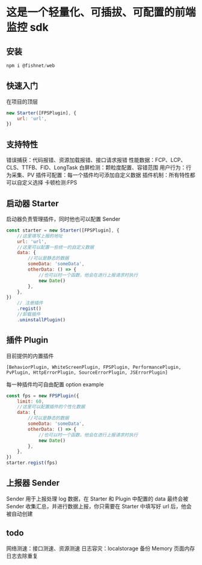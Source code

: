 # 这是一个轻量化、可插拔、可配置的前端监控 sdk

## 安装

```js
npm i @fishnet/web
```

## 快速入门

在项目的顶层

```js
new Starter([FPSPlugin], {
	url: 'url',
})
```

## 支持特性

错误捕获：代码报错、资源加载报错、接口请求报错
性能数据：FCP、LCP、CLS、TTFB、FID、LongTask
白屏检测：颗粒度配置、容错范围
用户行为：行为采集、PV
插件可配置：每一个插件均可添加自定义数据
插件机制：所有特性都可以自定义选择
卡顿检测:FPS

## 启动器 Starter

启动器负责管理插件，同时他也可以配置 Sender

```js
const starter = new Starter([FPSPlugin], {
	//这里填写上报的地址
	url: 'url',
	//这里可以配置一些统一的自定义数据
	data: {
		//可以是静态的数据
		someData: 'someData',
		otherData: () => {
			//也可以时一个函数，他会在进行上报请求时执行
			new Date()
		},
	},
})
	// 注册插件
	.regist()
	//卸载插件
	.uninstallPlugin()
```

## 插件 Plugin

目前提供的内置插件

```
[BehaviorPlugin, WhiteScreenPlugin, FPSPlugin, PerformancePlugin, PvPlugin, HttpErrorPlugin, SourceErrorPlugin, JSErrorPlugin]
```

每一种插件均可自由配置 option
example

```js
const fps = new FPSPlugin({
	limit: 60,
	//这里可以配置插件的个性化数据
	data: {
		//可以是静态的数据
		someData: 'someData',
		otherData: () => {
			//也可以时一个函数，他会在进行上报请求时执行
			new Date()
		},
	},
})
starter.regist(fps)
```

## 上报器 Sender

Sender 用于上报处理 log 数据，在 Starter 和 Plugin 中配置的 data 最终会被 Sender 收集汇总，并进行数据上报，你只需要在 Starter 中填写好 url 后，他会被自动创建

## todo

网络测速：接口测速、资源测速
日志容灾：localstorage 备份
Memory 页面内存
日志去除重复
